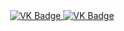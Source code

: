 <div id="badges" align ="center">
<a href= "https://vk.com/josephjostar2">
  <img src= "https://img.shields.io/badge/VK-blue?style=for-the-badge&logo=VK&logoColor=white" alt="VK Badge"/>
</a>
<a href= "(https://mail.google.com/mail/u/2/#inbox)">
<img src = "https://img.shields.io/badge/EMAIL-red?style=for-the-badge&logo=Gmail&logoColor=white" alt="VK Badge"/>
</a>
</div>
